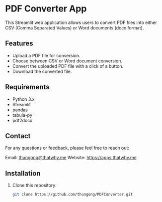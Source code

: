 # PDF Converter App

This Streamlit web application allows users to convert PDF files into either CSV (Comma Separated Values) or Word documents (docx format).

## Features

- Upload a PDF file for conversion.
- Choose between CSV or Word document conversion.
- Convert the uploaded PDF file with a click of a button.
- Download the converted file.

## Requirements

- Python 3.x
- Streamlit
- pandas
- tabula-py
- pdf2docx

## Contact
For any questions or feedback, please feel free to reach out:

Email: thungong@thatwhy.me
Website: https://apps.thatwhy.me

## Installation

1. Clone this repository:

   ```bash
   git clone https://github.com/thungong/PDFConverter.git

